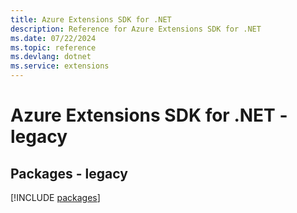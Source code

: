 ```yaml
---
title: Azure Extensions SDK for .NET
description: Reference for Azure Extensions SDK for .NET
ms.date: 07/22/2024
ms.topic: reference
ms.devlang: dotnet
ms.service: extensions
---
```

# Azure Extensions SDK for .NET - legacy
## Packages - legacy
[!INCLUDE [packages](extensions-index.md)]